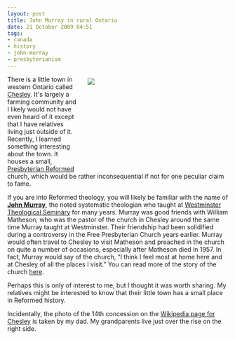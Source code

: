 ```yaml
---
layout: post
title: John Murray in rural Ontario
date: 21 October 2009 04:51
tags:
- canada
- history
- john-murray
- presbyterianism
---
```

<div style="float: right; margin: 5px 1px 0px 20px; width: 320px; height: 205px;"><img src="https://dl.dropboxusercontent.com/u/3897986/Jake%20Blog%20Images/chesley_church.jpg" /></div>
There is a little town in western Ontario called <a href="http://en.wikipedia.org/wiki/Chesley,_Ontario">Chesley</a>. It's largely a farming community and I likely would not have even heard of it except that I have relatives living just outside of it. Recently, I learned something interesting about the town. It houses a small, <a href="http://www.presbyterianreformed.org/">Presbyterian Reformed</a> church, which would be  rather inconsequential if not for one peculiar claim to fame.

If you are into Reformed theology, you will likely be familiar with the name of <a style="font-weight: bold;" href="http://en.wikipedia.org/wiki/John_Murray_%28theologian%29">John Murray</a>, the noted systematic theologian who taught at <a href="http://www.wts.edu/">Westminster Theological Seminary</a> for many years. Murray was good friends with William Matheson, who was the pastor of the church in Chesley around the same time Murray taught at Westminster. Their friendship had been solidified during a controversy in the Free Presbyterian Church years earlier. Murray would often travel to Chesley to visit Matheson and preached in the church on quite a number of occasions, especially after Matheson died in 1957. In fact, Murray would say of the church, &ldquo;I think I feel most at home here and at Chesley of all the places I visit.&rdquo; You can read more of the story of the church <a href="http://www.presbyterianreformed.org/ourhistory.php">here</a>.

Perhaps this is only of interest to me, but I thought it was worth sharing. My relatives might be interested to know that their little town has a small place in Reformed history.

Incidentally, the photo of the 14th concession on the <a href="http://en.wikipedia.org/wiki/Chesley,_Ontario">Wikipedia page for Chesley</a> is taken by my dad. My grandparents live just over the rise on the right side.
